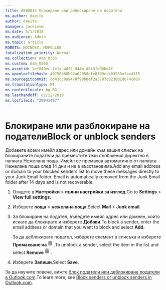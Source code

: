 ```yaml
---
title: 8000015 блокиране или деблокиране на податели
ms.author: daeite
author: daeite
manager: jackiesm
ms.date: 5/1/2018
ms.audience: Admin
ms.topic: article
ROBOTS: NOINDEX, NOFOLLOW
localization_priority: Normal
ms.collection: Adm_O365
ms.custom: Adm_O365
ms.assetid: 2ef840ec-7e1a-4df2-944b-d643fe08bd8f
ms.openlocfilehash: 49750888b92a62058efe8f09ccb03930afae43f5
ms.sourcegitcommit: dd43cc0a9470f98b8ef2a3787c823801d674c666
ms.translationtype: MT
ms.contentlocale: bg-BG
ms.lasthandoff: 02/12/2019
ms.locfileid: "29941497"
---
```

# <a name="block-or-unblock-senders"></a><span data-ttu-id="5872a-102">Блокиране или разблокиране на податели</span><span class="sxs-lookup"><span data-stu-id="5872a-102">Block or unblock senders</span></span>

<span data-ttu-id="5872a-p101">Добавете всеки имейл адрес или домейн към вашия списък на блокираните податели да преместите тези съобщения директно в папката Нежелана поща. Имейл се премахва автоматично от папката Нежелана поща след 14 дни и не е възстановима.</span><span class="sxs-lookup"><span data-stu-id="5872a-p101">Add any email address or domain to your blocked senders list to move these messages directly to your Junk Email folder. Email is automatically removed from the Junk Email folder after 14 days and is not recoverable.</span></span>
  
1. <span data-ttu-id="5872a-105">Отидете в **Настройки** \> **пълни настройки за изглед**.</span><span class="sxs-lookup"><span data-stu-id="5872a-105">Go to **Settings** \> **View full settings**.</span></span> 
    
2. <span data-ttu-id="5872a-106">Изберете **поща** \> **нежелана поща**.</span><span class="sxs-lookup"><span data-stu-id="5872a-106">Select **Mail** \> **Junk email**.</span></span> 
    
3. <span data-ttu-id="5872a-107">За блокиране на подател, въведете имейл адрес или домейн, който искате да блокирате и изберете **Добави**.</span><span class="sxs-lookup"><span data-stu-id="5872a-107">To block a sender, enter the email address or domain that you want to block and select **Add**.</span></span> 
    
    <span data-ttu-id="5872a-108">За да деблокирате подател, изберете елемент в списъка и изберете **Премахване на**![изтриване](media/deb47846-8483-4f9d-813a-fc8fe288b583.png).</span><span class="sxs-lookup"><span data-stu-id="5872a-108">To unblock a sender, select the item in the list and select **Remove**![Delete](media/deb47846-8483-4f9d-813a-fc8fe288b583.png).</span></span>
    
4. <span data-ttu-id="5872a-109">Изберете **Запиши**.</span><span class="sxs-lookup"><span data-stu-id="5872a-109">Select **Save**.</span></span> 
    
<span data-ttu-id="5872a-110">За да научите повече, вижте [блок податели или деблокиране податели в Outlook.com](https://go.microsoft.com/fwlink/p/?linkid=873133).</span><span class="sxs-lookup"><span data-stu-id="5872a-110">To learn more, see [Block senders or unblock senders in Outlook.com](https://go.microsoft.com/fwlink/p/?linkid=873133).</span></span>
  

